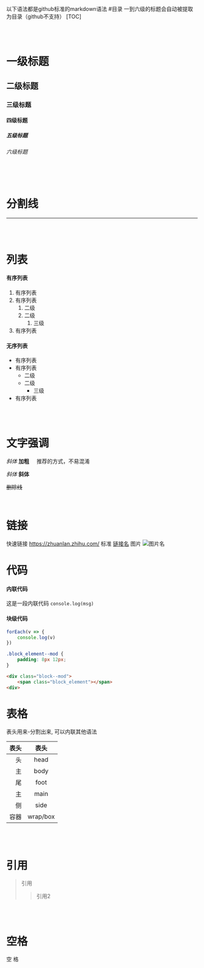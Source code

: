 以下语法都是github标准的markdown语法
#目录
一到六级的标题会自动被提取为目录（github不支持）
[TOC]


<br /><br />

# 一级标题
## 二级标题
### 三级标题
#### 四级标题
##### 五级标题
###### 六级标题

<br /><br />

# 分割线
----

<br /><br />

# 列表
#### 有序列表
1. 有序列表
2. 有序列表
    1. 二级
    2. 二级
        1. 三级
3. 有序列表

#### 无序列表
* 有序列表
* 有序列表
    * 二级
    * 二级
        * 三级
* 有序列表

<br /><br />

# 文字强调
*斜体* **加粗**   &nbsp;&nbsp;&nbsp;&nbsp;推荐的方式，不易混淆 

_斜体_ __斜体__ 

~~删除线~~ 


<br>

# 链接
快速链接
<https://zhuanlan.zhihu.com/> 
标准
[链接名](https://zhuanlan.zhihu.com/lixianjie "深蓝") 
图片
![图片名](https://github.com/qq1073830130/blog/blob/master/2018-10-14/img/7.jpg?raw=true "描述")

# 代码
#### 内联代码
这是一段内联代码 `console.log(msg)`

#### 块级代码
```js
forEach(v => {
    console.log(v)
})
```
```css
.block_element--mod {
    padding: 8px 12px;
}
```
```html
<div class="block--mod">
    <span class="block_element"></span>
<div>
```

# 表格
表头用来-分割出来, 可以内联其他语法

|表头|表头|
|-----:|:-----:|
| 头 | head |
| 主 | body |
| 尾 | foot |
| 主 | main |
| 侧 | side |
| 容器 | 	wrap/box |



<br>
<br>

# 引用 
> 引用
  >> 引用2

<br>
<br>

# 空格
空&nbsp;格


